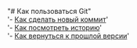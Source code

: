 "# Как пользоваться Git"  
'- [Как сделать новый коммит](./commmit_help.md)'  
'- [Как посмотреть историю](./log_help.md )'  
'- [Как вернуться к прошлой версии](./reset_help.md)'  